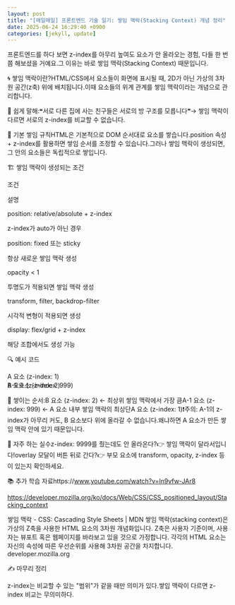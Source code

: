 ```yaml
---
layout: post
title: "[매일매일] 프론트엔드 기술 일기: 쌓임 맥락(Stacking Context) 개념 정리" 
date: 2025-06-24 16:29:40 +0900
categories: [jekyll, update]
---
```







프론트엔드를 하다 보면 z-index를 아무리 높여도 요소가 안 올라오는 경험, 다들 한 번쯤 해보셨을 거예요.그 이유는 바로 쌓임 맥락(Stacking Context) 때문입니다.




 



















 



🌀 쌓임 맥락이란?​HTML/CSS에서 요소들이 화면에 표시될 때, 2D가 아닌 가상의 3차원 공간(z축) 위에 배치됩니다.이때 요소들의 위계 관계를 쌓임 맥락이라는 개념으로 관리합니다.




 



📌 쉽게 말해:❝서로 다른 집에 사는 친구들은 서로의 방 구조를 모릅니다❞→ 쌓임 맥락이 다르면 서로의 z-index를 비교할 수 없습니다.












 



🧭 기본 쌓임 규칙HTML은 기본적으로 DOM 순서대로 요소를 쌓습니다.position 속성 + z-index를 활용하면 쌓임 순서를 조정할 수 있습니다.그러나 쌓임 맥락이 생성되면, 그 안의 요소들은 독립적으로 쌓입니다.




 







 



🏗️ 쌓임 맥락이 생성되는 조건




 





조건

설명

position: relative/absolute + z-index

z-index가 auto가 아닌 경우

position: fixed 또는 sticky

항상 새로운 쌓임 맥락 생성

opacity < 1

투명도가 적용되면 쌓임 맥락 생성

transform, filter, backdrop-filter

시각적 변형이 적용되면 생성

display: flex/grid + z-index

해당 조합에서도 생성 가능






 







 



🔍 예시 코드




 




<div style="position: relative; z-index: 1;">
    A 요소 (z-index: 1)
    <div style="position: absolute; z-index: 999;">
        A-1 요소 (z-index: 999)
    </div>
</div>

<div style="position: relative; z-index: 2;">
    B 요소 (z-index: 2)
</div>






 



🧠 쌓이는 순서:B 요소 (z-index: 2) ← 최상위 쌓임 맥락에서 가장 큼A-1 요소 (z-index: 999) ← A 요소 내부 쌓임 맥락의 최상단A 요소 (z-index: 1)❗️주의: A-1의 z-index가 아무리 커도, B 요소보다 위에 올라갈 수 없습니다.왜냐하면 A 요소가 만든 쌓임 맥락 안에 있기 때문입니다.




 







 



🧩 자주 하는 실수z-index: 9999를 줬는데도 안 올라온다?👉 쌓임 맥락이 달라서입니다!​overlay 모달이 버튼 뒤로 간다?👉 부모 요소에 transform, opacity, z-index 등이 있는지 확인하세요.




 







 



📚 추가 학습 자료https://www.youtube.com/watch?v=ln9vfw-JAr8




 











https://developer.mozilla.org/ko/docs/Web/CSS/CSS_positioned_layout/Stacking_context




 








쌓임 맥락 - CSS: Cascading Style Sheets | MDN
쌓임 맥락(stacking context)은 가상의 Z축을 사용한 HTML 요소의 3차원 개념화입니다. Z축은 사용자 기준이며, 사용자는 뷰포트 혹은 웹페이지를 바라보고 있을 것으로 가정합니다. 각각의 HTML 요소는 자신의 속성에 따른 우선순위를 사용해 3차원 공간을 차지합니다.
developer.mozilla.org















 



✍️ 마무리 정리




 



z-index는 비교할 수 있는 "범위"가 같을 때만 의미가 있다.쌓임 맥락이 다르면 z-index 비교는 무의미하다.








​




 

